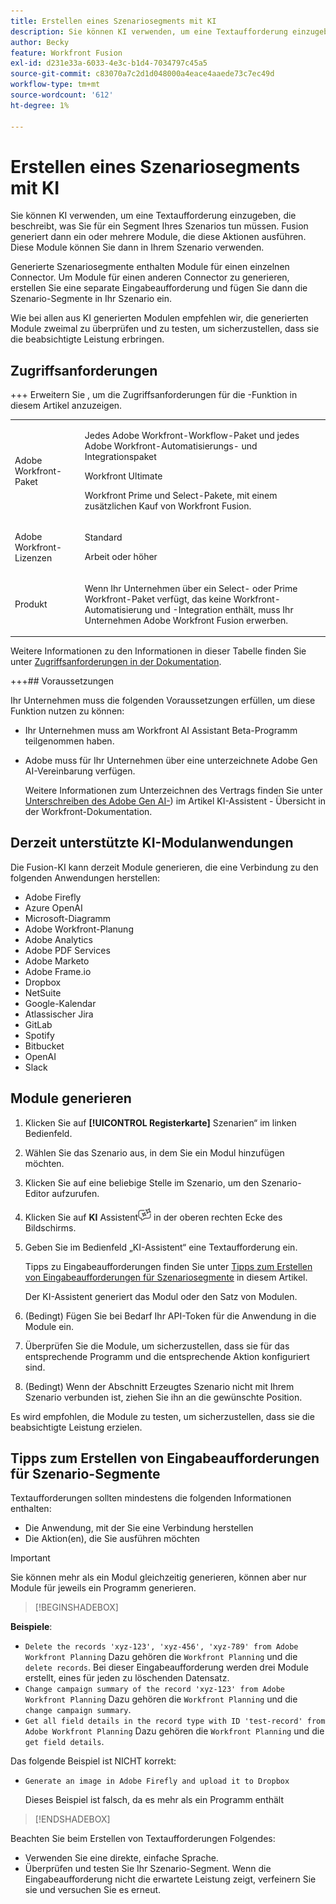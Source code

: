 ```yaml
---
title: Erstellen eines Szenariosegments mit KI
description: Sie können KI verwenden, um eine Textaufforderung einzugeben, die beschreibt, was Sie für ein Segment Ihres Szenarios tun müssen. Fusion generiert dann ein oder mehrere Module, die diese Aktionen ausführen. Diese Module können Sie dann in Ihrem Szenario verwenden.
author: Becky
feature: Workfront Fusion
exl-id: d231e33a-6033-4e3c-b1d4-7034797c45a5
source-git-commit: c83070a7c2d1d048000a4eace4aaede73c7ec49d
workflow-type: tm+mt
source-wordcount: '612'
ht-degree: 1%

---
```


# Erstellen eines Szenariosegments mit KI

<!--DO NOT DELETE - linked through CSH-->

<!--Check if this is in GA before repo goes live. If not, hide this article.-->

<!--Check if they need to have signed the rider and stuff-->

Sie können KI verwenden, um eine Textaufforderung einzugeben, die beschreibt, was Sie für ein Segment Ihres Szenarios tun müssen. Fusion generiert dann ein oder mehrere Module, die diese Aktionen ausführen. Diese Module können Sie dann in Ihrem Szenario verwenden.

Generierte Szenariosegmente enthalten Module für einen einzelnen Connector. Um Module für einen anderen Connector zu generieren, erstellen Sie eine separate Eingabeaufforderung und fügen Sie dann die Szenario-Segmente in Ihr Szenario ein.

Wie bei allen aus KI generierten Modulen empfehlen wir, die generierten Module zweimal zu überprüfen und zu testen, um sicherzustellen, dass sie die beabsichtigte Leistung erbringen.

## Zugriffsanforderungen

+++ Erweitern Sie , um die Zugriffsanforderungen für die -Funktion in diesem Artikel anzuzeigen.

<table style="table-layout:auto">
 <col> 
 <col> 
 <tbody> 
  <tr> 
   <td role="rowheader">Adobe Workfront-Paket</td> 
   <td> <p>Jedes Adobe Workfront-Workflow-Paket und jedes Adobe Workfront-Automatisierungs- und Integrationspaket</p><p>Workfront Ultimate</p><p>Workfront Prime und Select-Pakete, mit einem zusätzlichen Kauf von Workfront Fusion.</p> </td> 
  </tr> 
  <tr data-mc-conditions=""> 
   <td role="rowheader">Adobe Workfront-Lizenzen</td> 
   <td> <p>Standard</p><p>Arbeit oder höher</p> </td> 
  </tr> 
  <tr> 
   <td role="rowheader">Produkt</td> 
   <td>
   <p>Wenn Ihr Unternehmen über ein Select- oder Prime Workfront-Paket verfügt, das keine Workfront-Automatisierung und -Integration enthält, muss Ihr Unternehmen Adobe Workfront Fusion erwerben.</li></ul>
   </td> 
  </tr>
 </tbody> 
</table>

Weitere Informationen zu den Informationen in dieser Tabelle finden Sie unter [Zugriffsanforderungen in der Dokumentation](/help/workfront-fusion/references/licenses-and-roles/access-level-requirements-in-documentation.md).

+++## Voraussetzungen

Ihr Unternehmen muss die folgenden Voraussetzungen erfüllen, um diese Funktion nutzen zu können:

* Ihr Unternehmen muss am Workfront AI Assistant Beta-Programm teilgenommen haben.
* Adobe muss für Ihr Unternehmen über eine unterzeichnete Adobe Gen AI-Vereinbarung verfügen.

  Weitere Informationen zum Unterzeichnen des Vertrags finden Sie unter [Unterschreiben des Adobe Gen AI-](https://experienceleague.adobe.com/en/docs/workfront/using/basics/ai-assistant/ai-assistant-overview#sign-the-adobe-gen-ai-agreement)) im Artikel KI-Assistent - Übersicht in der Workfront-Dokumentation.

## Derzeit unterstützte KI-Modulanwendungen

Die Fusion-KI kann derzeit Module generieren, die eine Verbindung zu den folgenden Anwendungen herstellen:

* Adobe Firefly
* Azure OpenAI
* Microsoft-Diagramm
* Adobe Workfront-Planung
* Adobe Analytics
* Adobe PDF Services
* Adobe Marketo
* Adobe Frame.io
* Dropbox
* NetSuite
* Google-Kalendar
* Atlassischer Jira
* GitLab
* Spotify
* Bitbucket
* OpenAI
* Slack

## Module generieren

1. Klicken Sie auf **[!UICONTROL Registerkarte]** Szenarien“ im linken Bedienfeld.
1. Wählen Sie das Szenario aus, in dem Sie ein Modul hinzufügen möchten.
1. Klicken Sie auf eine beliebige Stelle im Szenario, um den Szenario-Editor aufzurufen.
1. Klicken Sie auf **KI** Assistent![ Symbol KI-Assistent](assets/ai-assistant-icon.png) in der oberen rechten Ecke des Bildschirms.
1. Geben Sie im Bedienfeld „KI-Assistent“ eine Textaufforderung ein.

   Tipps zu Eingabeaufforderungen finden Sie unter [Tipps zum Erstellen von Eingabeaufforderungen für Szenariosegmente](#tips-for-creating-prompts-for-scenario-segments) in diesem Artikel.

   Der KI-Assistent generiert das Modul oder den Satz von Modulen.
1. (Bedingt) Fügen Sie bei Bedarf Ihr API-Token für die Anwendung in die Module ein.
1. Überprüfen Sie die Module, um sicherzustellen, dass sie für das entsprechende Programm und die entsprechende Aktion konfiguriert sind.
1. (Bedingt) Wenn der Abschnitt Erzeugtes Szenario nicht mit Ihrem Szenario verbunden ist, ziehen Sie ihn an die gewünschte Position.

Es wird empfohlen, die Module zu testen, um sicherzustellen, dass sie die beabsichtigte Leistung erzielen.

## Tipps zum Erstellen von Eingabeaufforderungen für Szenario-Segmente

Textaufforderungen sollten mindestens die folgenden Informationen enthalten:

* Die Anwendung, mit der Sie eine Verbindung herstellen
* Die Aktion(en), die Sie ausführen möchten

>[!IMPORTANT]
>
>Sie können mehr als ein Modul gleichzeitig generieren, können aber nur Module für jeweils ein Programm generieren.

>[!BEGINSHADEBOX]

**Beispiele**:

* `Delete the records 'xyz-123', 'xyz-456', 'xyz-789' from Adobe Workfront Planning`
Dazu gehören die `Workfront Planning` und die `delete records`. Bei dieser Eingabeaufforderung werden drei Module erstellt, eines für jeden zu löschenden Datensatz.
* `Change campaign summary of the record 'xyz-123' from Adobe Workfront Planning`
Dazu gehören die `Workfront Planning` und die `change campaign summary`.
* `Get all field details in the record type with ID 'test-record' from Adobe Workfront Planning`
Dazu gehören die `Workfront Planning` und die `get field details`.

Das folgende Beispiel ist NICHT korrekt:

* `Generate an image in Adobe Firefly and upload it to Dropbox`

  Dieses Beispiel ist falsch, da es mehr als ein Programm enthält

>[!ENDSHADEBOX]

Beachten Sie beim Erstellen von Textaufforderungen Folgendes:

* Verwenden Sie eine direkte, einfache Sprache.
* Überprüfen und testen Sie Ihr Szenario-Segment. Wenn die Eingabeaufforderung nicht die erwartete Leistung zeigt, verfeinern Sie sie und versuchen Sie es erneut.
